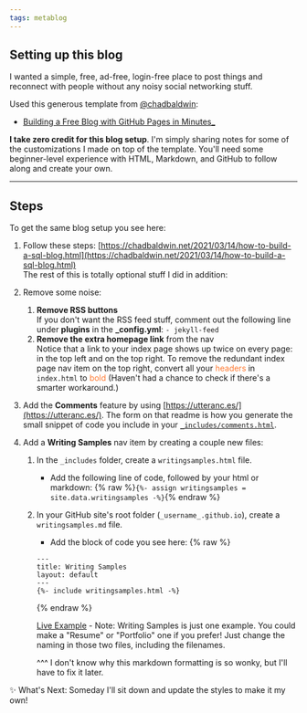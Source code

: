 ```yaml
---
tags: metablog
---
```

## Setting up this blog
I wanted a simple, free, ad-free, login-free place to post things and reconnect with people without any noisy social networking stuff.

Used this generous template from [@chadbaldwin](https://github.com/chadbaldwin): 
 - [Building a Free Blog with GitHub Pages in Minutes_](https://chadbaldwin.net/2021/03/14/how-to-build-a-sql-blog.html)
 
**I take zero credit for this blog setup**. I'm simply sharing notes for some of the customizations I made on top of the template. You'll need some beginner-level experience with HTML, Markdown, and GitHub to follow along and create your own.

---

## Steps
To get the same blog setup you see here: 
1. Follow these steps: [https://chadbaldwin.net/2021/03/14/how-to-build-a-sql-blog.html](https://chadbaldwin.net/2021/03/14/how-to-build-a-sql-blog.html) <br>The rest of this is totally optional stuff I did in addition:
2. Remove some noise: 
	1. **Remove RSS buttons** <br>If you don't want the RSS feed stuff, comment out the following line under **plugins** in the **_config.yml**: `- jekyll-feed`
	2. **Remove the extra homepage link** from the nav <br>Notice that a link to your index page shows up twice on every page: in the top left and on the top right. To remove the redundant index page nav item on the top right, convert all your <font color="#FF7A32">headers</font> in `index.html` to <font color="#FF7A32">bold</font> (Haven't had a chance to check if there's a smarter workaround.) 
	
3. Add the **Comments** feature by using [https://utteranc.es/](https://utteranc.es/). The form on that readme is how you generate the small snippet of code you include in your [`_includes/comments.html`](https://github.com/soyoahn/soyoahn.github.io/blob/4d45a93eb0e5d3e8518eb254974de5bd0bd8caab/_includes/comments.html).

4. Add a **Writing Samples** nav item by creating a couple new files: 
	1. In the `_includes` folder, create a `writingsamples.html` file. 
		- Add the following line of code, followed by your html or markdown: {% raw %}`{%- assign writingsamples = site.data.writingsamples -%}`{% endraw %}
	2. In your GitHub site's root folder (`_username_.github.io`), create a `writingsamples.md` file.
		- Add the block of code you see here: 
		{% raw %} 
		``` 
		--- 
		title: Writing Samples 
		layout: default 
		--- 
		{%- include writingsamples.html -%} 
		``` 
		{% endraw %}
		
		[Live Example](https://github.com/soyoahn/soyoahn.github.io/blob/main/writingsamples.md?plain=1)  - Note: Writing Samples is just one example. You could make a "Resume" or "Portfolio" one if you prefer! Just change the naming in those two files, including the filenames. 
		
		^^^ I don't know why this markdown formatting is so wonky, but I'll have to fix it later. 
		
✨ What's Next: Someday I'll sit down and update the styles to make it my own!